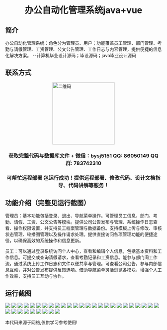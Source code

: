 <p><h1 align="center">办公自动化管理系统java+vue</h1></p>

## 简介
办公自动化管理系统：角色分为管理员、用户；功能覆盖员工管理、部门管理、考勤与请假管理、工资管理、公文公告管理、工作日志与内容管理，提供便捷的信息化解决方案。    --计算机毕业设计源码；毕设源码；java毕业设计源码


## 联系方式
<img src="https://bs-1329754181.cos.ap-shanghai.myqcloud.com/wx.jpg" alt="二维码" style="display: block; margin: 0 auto;" width="200px">
<p><h3 align="center">获取完整代码与数据库文件 + 微信：bysj5151 QQ: 86050149 QQ群: 783742310</h3></p>
<p><h3 align="center">可帮忙远程部署 包运行成功！提供远程部署、修改代码、设计文档指导、代码讲解等服务！</h3></p>

## 功能介绍（完整见运行截图）
管理员：基本功能包括登录、退出、导航菜单操作。可管理员工信息、部门、考勤、请假、工资、公文公告等模块。提供公司公告发布与管理、系统操作日志查看、操作权限设置，并支持员工档案管理与数据备份。支持模板上传与修改、审核状态管理、轮播图管理以及操作请求处理。提供直接访问各项管理功能的便捷途径，以确保高效的系统操作和信息更新。

员工：可以通过登录系统访问个人中心，查看和编辑个人信息，包括基本资料和工作信息。可提交或查询请假请求，查看考勤记录和工资信息。能参与部门间工作流，通过系统上传工作日志和文件以便共享与管理。可查看公司公告，参与内部信息互动，并对公告发布提供反馈选项。借助导航菜单灵活浏览各模块，增强个人工作效率，支持员工互动与协作。


## 运行截图
![](https://bs-1329754181.cos.ap-shanghai.myqcloud.com/ssm/OfficeAutomationManagementSystem/img/001.jpg)
![](https://bs-1329754181.cos.ap-shanghai.myqcloud.com/ssm/OfficeAutomationManagementSystem/img/002.jpg)
![](https://bs-1329754181.cos.ap-shanghai.myqcloud.com/ssm/OfficeAutomationManagementSystem/img/003.jpg)
![](https://bs-1329754181.cos.ap-shanghai.myqcloud.com/ssm/OfficeAutomationManagementSystem/img/004.jpg)
![](https://bs-1329754181.cos.ap-shanghai.myqcloud.com/ssm/OfficeAutomationManagementSystem/img/005.jpg)
![](https://bs-1329754181.cos.ap-shanghai.myqcloud.com/ssm/OfficeAutomationManagementSystem/img/006.jpg)
![](https://bs-1329754181.cos.ap-shanghai.myqcloud.com/ssm/OfficeAutomationManagementSystem/img/007.jpg)
![](https://bs-1329754181.cos.ap-shanghai.myqcloud.com/ssm/OfficeAutomationManagementSystem/img/008.jpg)
![](https://bs-1329754181.cos.ap-shanghai.myqcloud.com/ssm/OfficeAutomationManagementSystem/img/009.jpg)
![](https://bs-1329754181.cos.ap-shanghai.myqcloud.com/ssm/OfficeAutomationManagementSystem/img/010.jpg)
![](https://bs-1329754181.cos.ap-shanghai.myqcloud.com/ssm/OfficeAutomationManagementSystem/img/011.jpg)
![](https://bs-1329754181.cos.ap-shanghai.myqcloud.com/ssm/OfficeAutomationManagementSystem/img/012.jpg)
![](https://bs-1329754181.cos.ap-shanghai.myqcloud.com/ssm/OfficeAutomationManagementSystem/img/013.jpg)
![](https://bs-1329754181.cos.ap-shanghai.myqcloud.com/ssm/OfficeAutomationManagementSystem/img/014.jpg)
![](https://bs-1329754181.cos.ap-shanghai.myqcloud.com/ssm/OfficeAutomationManagementSystem/img/015.jpg)
![](https://bs-1329754181.cos.ap-shanghai.myqcloud.com/ssm/OfficeAutomationManagementSystem/img/016.jpg)
![](https://bs-1329754181.cos.ap-shanghai.myqcloud.com/ssm/OfficeAutomationManagementSystem/img/017.jpg)
![](https://bs-1329754181.cos.ap-shanghai.myqcloud.com/ssm/OfficeAutomationManagementSystem/img/018.jpg)
![](https://bs-1329754181.cos.ap-shanghai.myqcloud.com/ssm/OfficeAutomationManagementSystem/img/019.jpg)
![](https://bs-1329754181.cos.ap-shanghai.myqcloud.com/ssm/OfficeAutomationManagementSystem/img/020.jpg)
![](https://bs-1329754181.cos.ap-shanghai.myqcloud.com/ssm/OfficeAutomationManagementSystem/img/021.jpg)
![](https://bs-1329754181.cos.ap-shanghai.myqcloud.com/ssm/OfficeAutomationManagementSystem/img/022.jpg)
![](https://bs-1329754181.cos.ap-shanghai.myqcloud.com/ssm/OfficeAutomationManagementSystem/img/023.jpg)
![](https://bs-1329754181.cos.ap-shanghai.myqcloud.com/ssm/OfficeAutomationManagementSystem/img/024.jpg)
![](https://bs-1329754181.cos.ap-shanghai.myqcloud.com/ssm/OfficeAutomationManagementSystem/img/025.jpg)
![](https://bs-1329754181.cos.ap-shanghai.myqcloud.com/ssm/OfficeAutomationManagementSystem/img/026.jpg)
![](https://bs-1329754181.cos.ap-shanghai.myqcloud.com/ssm/OfficeAutomationManagementSystem/img/027.jpg)
![](https://bs-1329754181.cos.ap-shanghai.myqcloud.com/ssm/OfficeAutomationManagementSystem/img/028.jpg)
![](https://bs-1329754181.cos.ap-shanghai.myqcloud.com/ssm/OfficeAutomationManagementSystem/img/029.jpg)
![](https://bs-1329754181.cos.ap-shanghai.myqcloud.com/ssm/OfficeAutomationManagementSystem/img/030.jpg)
![](https://bs-1329754181.cos.ap-shanghai.myqcloud.com/ssm/OfficeAutomationManagementSystem/img/031.jpg)
![](https://bs-1329754181.cos.ap-shanghai.myqcloud.com/ssm/OfficeAutomationManagementSystem/img/032.jpg)
![](https://bs-1329754181.cos.ap-shanghai.myqcloud.com/ssm/OfficeAutomationManagementSystem/img/033.jpg)
![](https://bs-1329754181.cos.ap-shanghai.myqcloud.com/ssm/OfficeAutomationManagementSystem/img/034.jpg)

<p>本代码来源于网络,仅供学习参考使用!</p>
